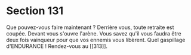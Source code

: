 # Section 131

Que pouvez-vous faire maintenant ? Derrière vous, toute retraite est coupée. Devant vous s'ouvre l'arène. Vous savez qu'il vous faudra être deux fois vainqueur pour que vos ennemis vous libèrent. Quel gaspillage d'ENDURANCE ! Rendez-vous au [[313]].
